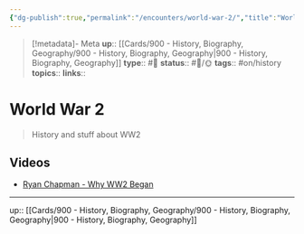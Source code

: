 ```yaml
---
{"dg-publish":true,"permalink":"/encounters/world-war-2/","title":"World War 2"}
---
```


> [!metadata]- Meta
> **up**:: [[Cards/900 - History, Biography, Geography/900 - History, Biography, Geography\|900 - History, Biography, Geography]]
> **type**:: #📝 
> **status**:: #📝/🌞
> **tags**:: #on/history
> **topics**:: 
> **links**::


# World War 2

> History and stuff about WW2

## Videos

- [Ryan Chapman - Why WW2 Began](https://youtu.be/d2uyH6cMNb4?si=1taejSgFgUikHh4F)


---
up:: [[Cards/900 - History, Biography, Geography/900 - History, Biography, Geography\|900 - History, Biography, Geography]]

